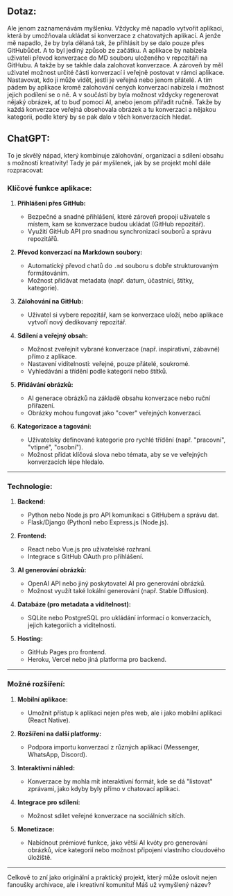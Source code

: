 ## Dotaz:

Ale jenom zaznamenávám myšlenku. Vždycky mě napadlo vytvořit aplikaci, která by umožňovala ukládat si konverzace z chatovatých aplikací. A jenže mě napadlo, že by byla dělaná tak, že přihlásit by se dalo pouze přes GitHubůčet. A to byl jediný způsob ze začátku. A aplikace by nabízela uživateli převod konverzace do MD souboru uloženého v repozitáři na GitHubu. A takže by se takhle dala zalohovat konverzace. A zároveň by měl uživatel možnost určité části konverzací i veřejně postovat v rámci aplikace. Nastavovat, kdo ji může vidět, jestli je veřejná nebo jenom přátelé. A tím pádem by aplikace kromě zalohování cených konverzací nabízela i možnost jejich podílení se o ně. A v součástí by byla možnost vždycky regenerovat nějaký obrázek, ať to buď pomocí AI, anebo jenom přiřadit ručně. Takže by každá konverzace veřejná obsehovala obrázek a tu konverzaci a nějakou kategorii, podle který by se pak dalo v těch konverzacích hledat. 

## ChatGPT:

To je skvělý nápad, který kombinuje zálohování, organizaci a sdílení obsahu s možností kreativity! Tady je pár myšlenek, jak by se projekt mohl dále rozpracovat:

### **Klíčové funkce aplikace:**
1. **Přihlášení přes GitHub:**
   - Bezpečné a snadné přihlášení, které zároveň propojí uživatele s místem, kam se konverzace budou ukládat (GitHub repozitář).
   - Využití GitHub API pro snadnou synchronizaci souborů a správu repozitářů.

2. **Převod konverzací na Markdown soubory:**
   - Automatický převod chatů do `.md` souboru s dobře strukturovaným formátováním.
   - Možnost přidávat metadata (např. datum, účastníci, štítky, kategorie).

3. **Zálohování na GitHub:**
   - Uživatel si vybere repozitář, kam se konverzace uloží, nebo aplikace vytvoří nový dedikovaný repozitář.

4. **Sdílení a veřejný obsah:**
   - Možnost zveřejnit vybrané konverzace (např. inspirativní, zábavné) přímo z aplikace.
   - Nastavení viditelnosti: veřejné, pouze přátelé, soukromé.
   - Vyhledávání a třídění podle kategorií nebo štítků.

5. **Přidávání obrázků:**
   - AI generace obrázků na základě obsahu konverzace nebo ruční přiřazení.
   - Obrázky mohou fungovat jako "cover" veřejných konverzací.

6. **Kategorizace a tagování:**
   - Uživatelsky definované kategorie pro rychlé třídění (např. "pracovní", "vtipné", "osobní").
   - Možnost přidat klíčová slova nebo témata, aby se ve veřejných konverzacích lépe hledalo.

---

### **Technologie:**
1. **Backend:**
   - Python nebo Node.js pro API komunikaci s GitHubem a správu dat.
   - Flask/Django (Python) nebo Express.js (Node.js).

2. **Frontend:**
   - React nebo Vue.js pro uživatelské rozhraní.
   - Integrace s GitHub OAuth pro přihlášení.

3. **AI generování obrázků:**
   - OpenAI API nebo jiný poskytovatel AI pro generování obrázků.
   - Možnost využít také lokální generování (např. Stable Diffusion).

4. **Databáze (pro metadata a viditelnost):**
   - SQLite nebo PostgreSQL pro ukládání informací o konverzacích, jejich kategoriích a viditelnosti.

5. **Hosting:**
   - GitHub Pages pro frontend.
   - Heroku, Vercel nebo jiná platforma pro backend.

---

### **Možné rozšíření:**
1. **Mobilní aplikace:**
   - Umožnit přístup k aplikaci nejen přes web, ale i jako mobilní aplikaci (React Native).

2. **Rozšíření na další platformy:**
   - Podpora importu konverzací z různých aplikací (Messenger, WhatsApp, Discord).

3. **Interaktivní náhled:**
   - Konverzace by mohla mít interaktivní formát, kde se dá "listovat" zprávami, jako kdyby byly přímo v chatovací aplikaci.

4. **Integrace pro sdílení:**
   - Možnost sdílet veřejné konverzace na sociálních sítích.

5. **Monetizace:**
   - Nabídnout prémiové funkce, jako větší AI kvóty pro generování obrázků, více kategorií nebo možnost připojení vlastního cloudového úložiště.

---

Celkově to zní jako originální a praktický projekt, který může oslovit nejen fanoušky archivace, ale i kreativní komunitu! Máš už vymyšlený název?

